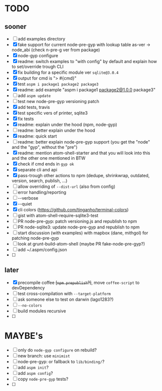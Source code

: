 # TODO

## sooner
- [ ] add examples directory
- [x] fake support for current node-pre-gyp with lookup table as-ver -> node_abi (check n-pre-g ver from package)
- [x] node-gyp configure
- [x] readme: switch examples to "with config" by default and explain how to set/override trough CLI
- [x] fix building for a specific module ver `sqlite@3.0.4`
- [x] output for cmd is "> #{cmd}"
- [x] test `aspm i package1 package2 package3`
- [x] readme: add example "aspm i package1 package2@1.0.0 package3"
- [ ] add `aspm update`
- [ ] test new node-pre-gyp versioning patch
- [x] add tests, travis
- [x] test specific vers of printer, sqlite3
- [x] fix tests
- [x] readme: explain under the hood (npm, node-gyp)
- [ ] readme: better explain under the hood
- [x] readme: quick start
- [ ] readme: better explain node-pre-gyp support (you get the "node" and the "gyp", without the "pre")
- [x] readme: mention atom-shell-starter and that you will look into this and the other one mentioned in BTW
- [x] check if cmd ends in `gyp ok`
- [x] separate cli and api
- [x] pass-trough other actions to npm (dedupe, shrinkwrap, outdated, version, search, publish, ...)
- [ ] allow overriding of `--dist-url` (also from config)
- [ ] error handling/reporting
- [ ] --verbose
- [x] --quiet
- [x] cli colors (https://github.com/tinganho/terminal-colors)
- [ ] gist with atom-shell-require-sqlite3-test
- [ ] PR node-pre-gyp: patch versioning.js and republish to npm
- [ ] PR node-sqlite3: update node-pre-gyp and republish to npm
- [ ] start discussion (with examples) with mapbox (dane, mithgol) for patching node-pre-gyp
- [ ] look at grunt-build-atom-shell (maybe PR fake-node-pre-gyp?)
- [ ] add ~/.aspm/config.json
- [ ] 

## later
- [x] precompile coffee ~~[`npm prepublish`?]~~, move `coffee-script` to devDependency
- [ ] test cross-compilation with `--target-platform`
- [ ] ask someone else to test on darwin (lago1283?)
- [ ] `--no-colors`
- [ ] build modules recursive
- [ ] 
 
# MAYBE's
- [ ] only do `node-gyp configure` on rebuild?
- [ ] new branch: use `minimist`
- [ ] node-pre-gyp: or fallback to `lib/binding/`?
- [ ] add `aspm init`?
- [ ] add `aspm config`?
- [ ] copy `node-pre-gyp` tests?
- [ ] 
